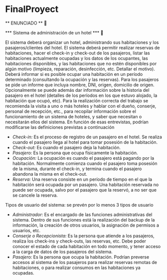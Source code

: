# FinalProyect


** ENUNCIADO ** :book:

*** Sistema de administración de un hotel *** :hotel:

El sistema deberá organizar un hotel, administrando sus habitaciones y los pasajeros/clientes del
hotel. El sistema deberá permitir realizar reservas de habitaciones, hacer el check-in y
check-out de los pasajeros, listar las habitaciones actualmente ocupadas y los datos de los
ocupantes, las habitaciones disponibles, y las habitaciones que no estén disponibles por algún
motivo (limpieza, reparación, desinfección, etc. Detallar el motivo).
Deberá informar si es posible ocupar una habitación en un período determinado (consultando la
ocupación y las reservas). Para los pasajeros se pide un informe que incluya nombre, DNI,
origen, domicilio de origen. Opcionalmente se puede además dar información sobre la historia
del pasajero en el hotel (detalles de los períodos en los que estuvo alojado, la habitación que
ocupó, etc). Para la realización correcta del trabajo se recomienda la visita a uno o más hoteles
y hablar con el dueño, conserje, personal de recepción, etc., para recopilar información sobre el
funcionamiento de un sistema de hoteles, y saber que necesitan o necesitarán ellos del
sistema. En función de esas entrevistas, podrían modificarse las definiciones previstas a
continuación

  - *Check-in:* Es el proceso de registro de un pasajero en el hotel. Se realiza cuando el
    pasajero llega al hotel para tomar posesión de la habitación.
  - *Check-out:* Es cuando el pasajero deja la habitación.
  - *Pasajero:* Es la persona que ocupa físicamente la habitación.
  - *Ocupación:* La ocupación es cuando el pasajero está pagando por la habitación.
    Normalmente comienza cuando el pasajero toma posesión de la misma, durante
    el check-in, y termina cuando el pasajero abandona la misma en el check-out.
  - *Reserva:* Una reserva consiste en un período de tiempo en el que la habitación será
    ocupada por un pasajero. Una habitación reservada no puede ser ocupada, salvo por el
    pasajero que la reservó, a no ser que se cancele la reserva.
    
Tipos de usuario del sistema: se prevén por lo menos 3 tipos de usuario

  - *Administrador:* Es el encargado de las funciones administrativas del sistema. Dentro de
    sus funciones está la realización del backup de la información, la creación de otros
    usuarios, la asignación de permisos a usuarios, etc.
  - *Conserje o Recepcionista:* Es la persona que atiende a los pasajeros, realiza los
    check-ins y check-outs, las reservas, etc. Debe poder conocer el estado de cada
    habitación en todo momento, y tener acceso a la carga de datos de los pasajeros del
    sistema.
  - *Pasajero:* Es la persona que ocupa la habitación. Podrían preverse accesos al sistema de
    los pasajeros para realizar reservas remotas de habitaciones, o para realizar
    consumos en las habitaciones ya ocupadas.



